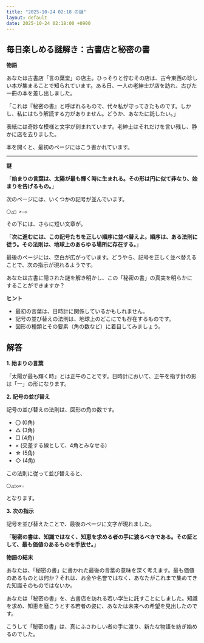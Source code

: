 ```yaml
---
title: "2025-10-24 02:18 の謎"
layout: default
date: 2025-10-24 02:18:00 +0900
---
```

## 毎日楽しめる謎解き：古書店と秘密の書

**物語**

あなたは古書店「言の葉堂」の店主。ひっそりと佇むその店は、古今東西の珍しい本が集まることで知られています。ある日、一人の老紳士が店を訪れ、古びた一冊の本を差し出しました。

「これは『秘密の書』と呼ばれるもので、代々私が守ってきたものです。しかし、私にはもう解読する力がありません。どうか、あなたに託したい。」

表紙には奇妙な模様と文字が刻まれています。老紳士はそれだけを言い残し、静かに店を去りました。

本を開くと、最初のページにはこう書かれています。

---

**謎**

「**始まりの言葉は、太陽が最も輝く時に生まれる。その形は円に似て非なり、始まりを告げるもの。**」

次のページには、いくつかの記号が並んでいます。

```
〇△□ ×☆◇
```

その下には、さらに短い文章が。

「**次に進むには、この記号たちを正しい順序に並べ替えよ。順序は、ある法則に従う。その法則は、地球上のあらゆる場所に存在する。**」

最後のページには、空白が広がっています。どうやら、記号を正しく並べ替えることで、次の指示が現れるようです。

あなたは古書に隠された謎を解き明かし、この「秘密の書」の真実を明らかにすることができますか？

**ヒント**

*   最初の言葉は、日時計に関係しているかもしれません。
*   記号の並び替えの法則は、地球上のどこにでも存在するものです。
*   図形の種類とその要素（角の数など）に着目してみましょう。

## 解答

**1. 始まりの言葉**

「太陽が最も輝く時」とは正午のことです。日時計において、正午を指す針の影は「一」の形になります。

**2. 記号の並び替え**

記号の並び替えの法則は、図形の角の数です。

*   〇 (0角)
*   △ (3角)
*   □ (4角)
*   × (交差する線として、4角とみなせる)
*   ☆ (5角)
*   ◇ (4角)

この法則に従って並び替えると、

```
〇△□◇×☆
```

となります。

**3. 次の指示**

記号を並び替えたことで、最後のページに文字が現れました。

「**秘密の書は、知識ではなく、知恵を求める者の手に渡るべきである。その証として、最も価値のあるものを手放せ。**」

**物語の結末**

あなたは、「秘密の書」に書かれた最後の言葉の意味を深く考えます。最も価値のあるものとは何か？それは、お金や名誉ではなく、あなたがこれまで集めてきた知識そのものではないか。

あなたは「秘密の書」を、古書店を訪れる若い学生に託すことにしました。知識を求め、知恵を磨こうとする若者の姿に、あなたは未来への希望を見出したのです。

こうして「秘密の書」は、真にふさわしい者の手に渡り、新たな物語を紡ぎ始めるのでした。
